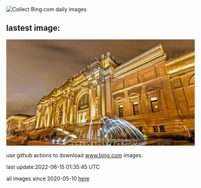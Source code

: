 ![Collect Bing.com daily images](https://github.com/counter2015/bing-daily-images/workflows/Collect%20Bing.com%20daily%20images/badge.svg)
## lastest image:
![](images/MuseumMile.jpg)

use github actions to download www.bing.com images.

last update:2022-06-15 01:35:45 UTC

all images since 2020-05-10 [here](https://github.com/counter2015/bing-daily-images/tree/master/images) 
